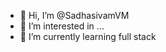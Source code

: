 - 👋 Hi, I’m @SadhasivamVM
- 👀 I’m interested in ...
- 🌱 I’m currently learning full stack 

<!---
SadhasivamVM/SadhasivamVM is a ✨ special ✨ repository because its `README.md` (this file) appears on your GitHub profile.
You can click the Preview link to take a look at your changes.
--->
